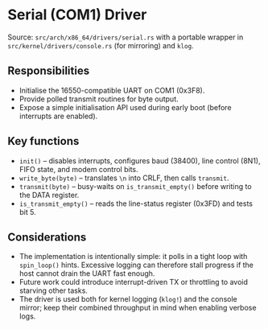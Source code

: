 # Serial (COM1) Driver

Source: `src/arch/x86_64/drivers/serial.rs` with a portable wrapper in `src/kernel/drivers/console.rs` (for mirroring) and `klog`.

## Responsibilities

- Initialise the 16550-compatible UART on COM1 (0x3F8).
- Provide polled transmit routines for byte output.
- Expose a simple initialisation API used during early boot (before interrupts are enabled).

## Key functions

- `init()` – disables interrupts, configures baud (38400), line control (8N1), FIFO state, and modem control bits.
- `write_byte(byte)` – translates `\n` into CRLF, then calls `transmit`.
- `transmit(byte)` – busy-waits on `is_transmit_empty()` before writing to the DATA register.
- `is_transmit_empty()` – reads the line-status register (0x3FD) and tests bit 5.

## Considerations

- The implementation is intentionally simple: it polls in a tight loop with `spin_loop()` hints. Excessive logging can therefore stall progress if the host cannot drain the UART fast enough.
- Future work could introduce interrupt-driven TX or throttling to avoid starving other tasks.
- The driver is used both for kernel logging (`klog!`) and the console mirror; keep their combined throughput in mind when enabling verbose logs.
